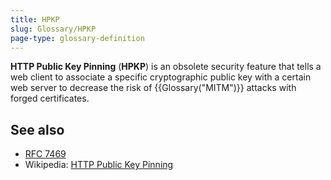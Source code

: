 ```yaml
---
title: HPKP
slug: Glossary/HPKP
page-type: glossary-definition
---
```




**HTTP Public Key Pinning** (**HPKP**) is an obsolete security feature that tells a web client to associate a specific cryptographic public key with a certain web server to decrease the risk of {{Glossary("MITM")}} attacks with forged certificates.

## See also

- [RFC 7469](https://datatracker.ietf.org/doc/html/rfc7469)
- Wikipedia: [HTTP Public Key Pinning](https://en.wikipedia.org/wiki/HTTP_Public_Key_Pinning)
